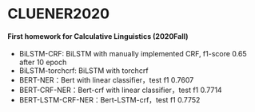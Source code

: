 # CLUENER2020

#### First homework for Calculative Linguistics (2020Fall)

- BiLSTM-CRF: BiLSTM with manually implemented CRF, f1-score 0.65 after 10 epoch
- BiLSTM-torchcrf: BiLSTM with torchcrf
- BERT-NER：Bert with linear classifier，test f1 0.7607
- BERT-CRF-NER：Bert-crf with linear classifier，test f1 0.7714
- BERT-LSTM-CRF-NER：Bert-LSTM-crf，test f1 0.7752